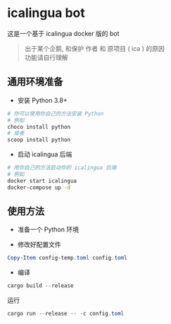 # icalingua bot

这是一个基于 icalingua docker 版的 bot

> 出于某个企鹅, 和保护 作者 和 原项目 ( ica ) 的原因 \
> 功能请自行理解

## 通用环境准备

- 安装 Python 3.8+

```powershell
# 你可以使用你自己的方法安装 Python
# 例如
choco install python
# 或者
scoop install python
```

- 启动 icalingua 后端

```bash
# 用你自己的方法启动你的 icalingua 后端
# 例如
docker start icalingua
docker-compose up -d
```

## 使用方法

- 准备一个 Python 环境

- 修改好配置文件

```powershell
Copy-Item config-temp.toml config.toml
```

- 编译

```powershell
cargo build --release
```

运行

```powershell
cargo run --release -- -c config.toml
```
